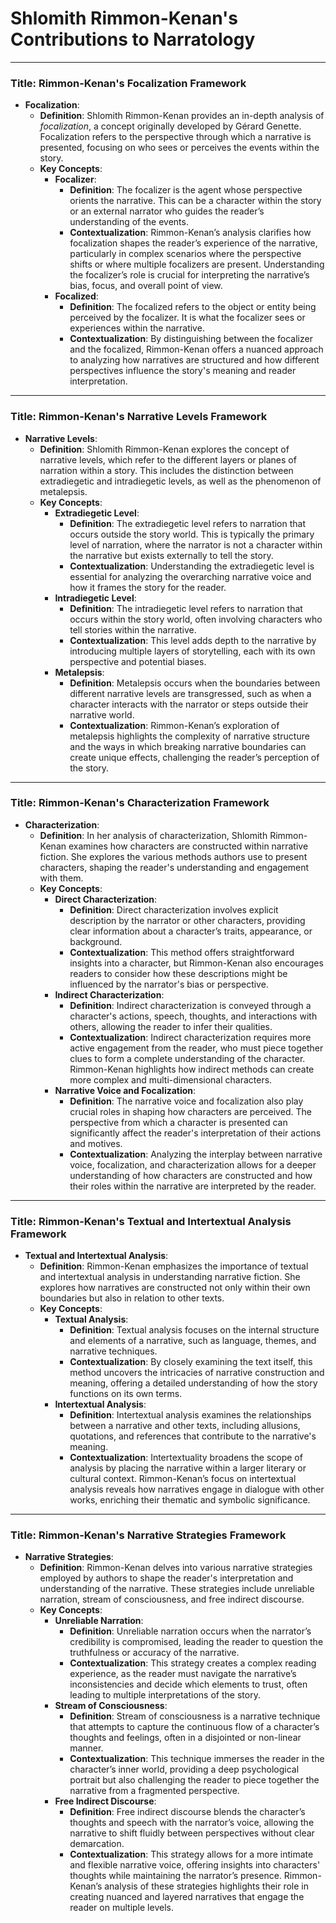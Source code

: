 # Shlomith Rimmon-Kenan's Contributions to Narratology



***

### Title: **Rimmon-Kenan's Focalization Framework**

- **Focalization**:
  - **Definition**: Shlomith Rimmon-Kenan provides an in-depth analysis of *focalization*, a concept originally developed by Gérard Genette. Focalization refers to the perspective through which a narrative is presented, focusing on who sees or perceives the events within the story.
  - **Key Concepts**:
    - **Focalizer**:
      - **Definition**: The focalizer is the agent whose perspective orients the narrative. This can be a character within the story or an external narrator who guides the reader’s understanding of the events.
      - **Contextualization**: Rimmon-Kenan’s analysis clarifies how focalization shapes the reader’s experience of the narrative, particularly in complex scenarios where the perspective shifts or where multiple focalizers are present. Understanding the focalizer’s role is crucial for interpreting the narrative’s bias, focus, and overall point of view.
    - **Focalized**:
      - **Definition**: The focalized refers to the object or entity being perceived by the focalizer. It is what the focalizer sees or experiences within the narrative.
      - **Contextualization**: By distinguishing between the focalizer and the focalized, Rimmon-Kenan offers a nuanced approach to analyzing how narratives are structured and how different perspectives influence the story's meaning and reader interpretation.

***

### Title: **Rimmon-Kenan's Narrative Levels Framework**

- **Narrative Levels**:
  - **Definition**: Shlomith Rimmon-Kenan explores the concept of narrative levels, which refer to the different layers or planes of narration within a story. This includes the distinction between extradiegetic and intradiegetic levels, as well as the phenomenon of metalepsis.
  - **Key Concepts**:
    - **Extradiegetic Level**:
      - **Definition**: The extradiegetic level refers to narration that occurs outside the story world. This is typically the primary level of narration, where the narrator is not a character within the narrative but exists externally to tell the story.
      - **Contextualization**: Understanding the extradiegetic level is essential for analyzing the overarching narrative voice and how it frames the story for the reader.
    - **Intradiegetic Level**:
      - **Definition**: The intradiegetic level refers to narration that occurs within the story world, often involving characters who tell stories within the narrative.
      - **Contextualization**: This level adds depth to the narrative by introducing multiple layers of storytelling, each with its own perspective and potential biases.
    - **Metalepsis**:
      - **Definition**: Metalepsis occurs when the boundaries between different narrative levels are transgressed, such as when a character interacts with the narrator or steps outside their narrative world.
      - **Contextualization**: Rimmon-Kenan’s exploration of metalepsis highlights the complexity of narrative structure and the ways in which breaking narrative boundaries can create unique effects, challenging the reader’s perception of the story.

***

### Title: **Rimmon-Kenan's Characterization Framework**

- **Characterization**:
  - **Definition**: In her analysis of characterization, Shlomith Rimmon-Kenan examines how characters are constructed within narrative fiction. She explores the various methods authors use to present characters, shaping the reader's understanding and engagement with them.
  - **Key Concepts**:
    - **Direct Characterization**:
      - **Definition**: Direct characterization involves explicit description by the narrator or other characters, providing clear information about a character’s traits, appearance, or background.
      - **Contextualization**: This method offers straightforward insights into a character, but Rimmon-Kenan also encourages readers to consider how these descriptions might be influenced by the narrator's bias or perspective.
    - **Indirect Characterization**:
      - **Definition**: Indirect characterization is conveyed through a character's actions, speech, thoughts, and interactions with others, allowing the reader to infer their qualities.
      - **Contextualization**: Indirect characterization requires more active engagement from the reader, who must piece together clues to form a complete understanding of the character. Rimmon-Kenan highlights how indirect methods can create more complex and multi-dimensional characters.
    - **Narrative Voice and Focalization**:
      - **Definition**: The narrative voice and focalization also play crucial roles in shaping how characters are perceived. The perspective from which a character is presented can significantly affect the reader's interpretation of their actions and motives.
      - **Contextualization**: Analyzing the interplay between narrative voice, focalization, and characterization allows for a deeper understanding of how characters are constructed and how their roles within the narrative are interpreted by the reader.

***

### Title: **Rimmon-Kenan's Textual and Intertextual Analysis Framework**

- **Textual and Intertextual Analysis**:
  - **Definition**: Rimmon-Kenan emphasizes the importance of textual and intertextual analysis in understanding narrative fiction. She explores how narratives are constructed not only within their own boundaries but also in relation to other texts.
  - **Key Concepts**:
    - **Textual Analysis**:
      - **Definition**: Textual analysis focuses on the internal structure and elements of a narrative, such as language, themes, and narrative techniques.
      - **Contextualization**: By closely examining the text itself, this method uncovers the intricacies of narrative construction and meaning, offering a detailed understanding of how the story functions on its own terms.
    - **Intertextual Analysis**:
      - **Definition**: Intertextual analysis examines the relationships between a narrative and other texts, including allusions, quotations, and references that contribute to the narrative's meaning.
      - **Contextualization**: Intertextuality broadens the scope of analysis by placing the narrative within a larger literary or cultural context. Rimmon-Kenan’s focus on intertextual analysis reveals how narratives engage in dialogue with other works, enriching their thematic and symbolic significance.

***

### Title: **Rimmon-Kenan's Narrative Strategies Framework**

- **Narrative Strategies**:
  - **Definition**: Rimmon-Kenan delves into various narrative strategies employed by authors to shape the reader's interpretation and understanding of the narrative. These strategies include unreliable narration, stream of consciousness, and free indirect discourse.
  - **Key Concepts**:
    - **Unreliable Narration**:
      - **Definition**: Unreliable narration occurs when the narrator’s credibility is compromised, leading the reader to question the truthfulness or accuracy of the narrative.
      - **Contextualization**: This strategy creates a complex reading experience, as the reader must navigate the narrative’s inconsistencies and decide which elements to trust, often leading to multiple interpretations of the story.
    - **Stream of Consciousness**:
      - **Definition**: Stream of consciousness is a narrative technique that attempts to capture the continuous flow of a character’s thoughts and feelings, often in a disjointed or non-linear manner.
      - **Contextualization**: This technique immerses the reader in the character’s inner world, providing a deep psychological portrait but also challenging the reader to piece together the narrative from a fragmented perspective.
    - **Free Indirect Discourse**:
      - **Definition**: Free indirect discourse blends the character’s thoughts and speech with the narrator’s voice, allowing the narrative to shift fluidly between perspectives without clear demarcation.
      - **Contextualization**: This strategy allows for a more intimate and flexible narrative voice, offering insights into characters' thoughts while maintaining the narrator’s presence. Rimmon-Kenan’s analysis of these strategies highlights their role in creating nuanced and layered narratives that engage the reader on multiple levels.
